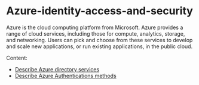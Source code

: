 # Azure-identity-access-and-security

Azure is the cloud computing platform from Microsoft. Azure provides a range of cloud services, including those for compute, analytics, storage, and networking. Users can pick and choose from these services to develop and scale new applications, or run existing applications, in the public cloud.

Content: 
* [Describe Azure directory services](#azure-directory-services)
* [Describe Azure Authentications methods](#azure-authentications-methods)
